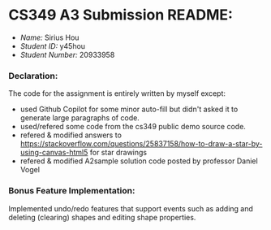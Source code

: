 # CS349 A3 Submission README:

- *Name:* Sirius Hou
- *Student ID:* y45hou
- *Student Number:* 20933958


### Declaration:
The code for the assignment is entirely written by myself except:
- used Github Copilot for some minor auto-fill but didn't asked it to generate large paragraphs of code.
- used/refered some code from the cs349 public demo source code.
- refered & modified answers to https://stackoverflow.com/questions/25837158/how-to-draw-a-star-by-using-canvas-html5 for star drawings
- refered & modified A2sample solution code posted by professor Daniel Vogel

### Bonus Feature Implementation:
Implemented undo/redo features that support events such as adding and deleting (clearing) shapes and editing shape properties.
